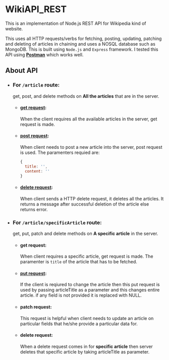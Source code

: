 # WikiAPI_REST
This is an implementation of Node.js REST API for Wikipedia kind of website.

This uses all HTTP requests/verbs for fetching, posting, updating, patching and deleting of articles in chaining and uses a NOSQL database such as MongoDB. This is built using `Node.js` and  `Express` framework. I tested this API using <a href='https://www.postman.com/'>**Postman**</a> which works well.
## About API
* ### For `/article` route:
  get, post, and delete methods on **All the articles** that are in the server.
  * #### <a href='https://expressjs.com/en/api.html#app.get.method'>get request</a>:
    When the client requires all the available articles in the server, get request is made.
  * #### <a href='https://expressjs.com/en/api.html#app.post.method'>post request</a>:
    When client needs to post a new article into the server, post request is used.
    The paramenters requied are:
    ```js
    {
      title: '',
      content: ''
    }
    ```
  * #### <a href='https://expressjs.com/en/api.html#app.delete.method'>delete request</a>:
    When client sends a HTTP delete request, it deletes all the articles. It returns a message after successful deletion of the article else returns error.
* ### For `/article/specificArticle` route:
  get, put, patch and delete methods on **A specific article** in the server.
  * #### get request:
    When client requires a specific article, get request is made. The paramenter is `title` of the article that has to be fetched.
  * #### <a href='https://expressjs.com/en/api.html#app.put.method'>put request</a>:
    If the client is reqiured to change the article then this put request is used by passing articleTitle as a parameter and this changes entire article. if any field is not provided it is replaced with NULL.
  * #### patch request:
    This request is helpful when client needs to update an article on particular fields that he/she provide a particular data for.
  * #### delete request:
    When a delete request comes in for **specific article** then server deletes that specific article by taking articleTitle as parameter.
    
